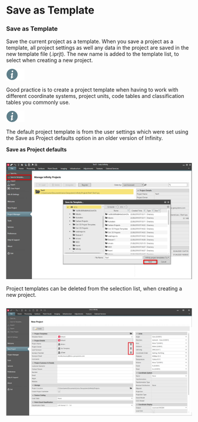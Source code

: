 # Save as Template

### Save as Template

Save the current project as a template. When you save a project as a template, all project settings as well any data in the project are saved in the new template file (.iprjt). The new name is added to the template list, to select when creating a new project.

![Image](./data/icons/note.gif)

Good practice is to create a project template when having to work with different coordinate systems, project units, code tables and classification tables you commonly use.

![Image](./data/icons/note.gif)

The default project template is from the user settings which were set using the Save as Project defaults option in an older version of Infinity.

**Save as Project defaults**

|  |  |
| --- | --- |

![Image](graphics/00755263.jpg)

Project templates can be deleted from the selection list, when creating a new project.

|  |  |
| --- | --- |

![Image](graphics/01100501.jpg)

